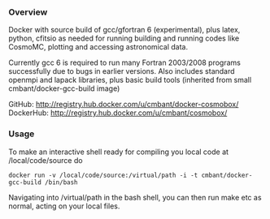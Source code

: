### Overview

Docker with source build of gcc/gfortran 6 (experimental), plus latex, python, cfitsio
as needed for running building and running codes like CosmoMC, plotting and accessing astronomical data.

Currently gcc 6 is required to run many Fortran 2003/2008 programs successfully due
to bugs in earlier versions. Also includes standard openmpi and lapack libraries,
plus basic build tools (inherited from small cmbant/docker-gcc-build image)

GitHub: http://registry.hub.docker.com/u/cmbant/docker-cosmobox/
DockerHub: http://registry.hub.docker.com/u/cmbant/cosmobox/


### Usage

To make an interactive shell ready for compiling you local code at /local/code/source
do

    docker run -v /local/code/source:/virtual/path -i -t cmbant/docker-gcc-build /bin/bash

Navigating into /virtual/path in the bash shell, you can then run make etc as normal, acting
on your local files.